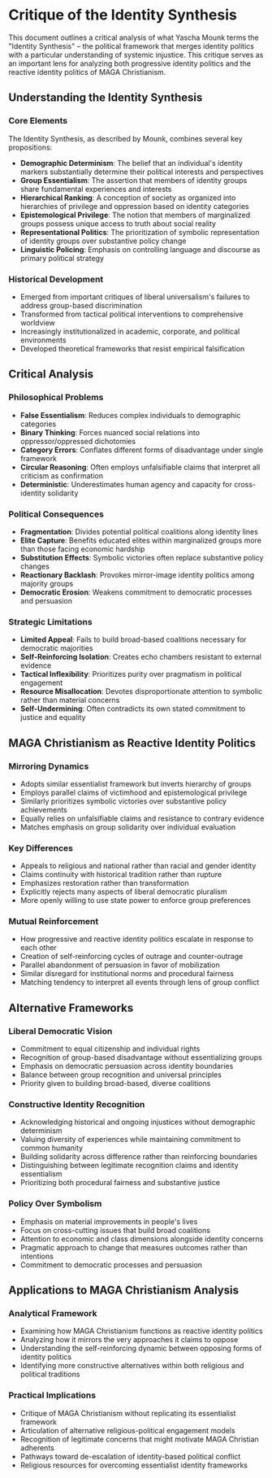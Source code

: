 # Critique of the Identity Synthesis

This document outlines a critical analysis of what Yascha Mounk terms the "Identity Synthesis" – the political framework that merges identity politics with a particular understanding of systemic injustice. This critique serves as an important lens for analyzing both progressive identity politics and the reactive identity politics of MAGA Christianism.

## Understanding the Identity Synthesis

### Core Elements
The Identity Synthesis, as described by Mounk, combines several key propositions:

- **Demographic Determinism**: The belief that an individual's identity markers substantially determine their political interests and perspectives
- **Group Essentialism**: The assertion that members of identity groups share fundamental experiences and interests
- **Hierarchical Ranking**: A conception of society as organized into hierarchies of privilege and oppression based on identity categories
- **Epistemological Privilege**: The notion that members of marginalized groups possess unique access to truth about social reality
- **Representational Politics**: The prioritization of symbolic representation of identity groups over substantive policy change
- **Linguistic Policing**: Emphasis on controlling language and discourse as primary political strategy

### Historical Development
- Emerged from important critiques of liberal universalism's failures to address group-based discrimination
- Transformed from tactical political interventions to comprehensive worldview
- Increasingly institutionalized in academic, corporate, and political environments
- Developed theoretical frameworks that resist empirical falsification

## Critical Analysis

### Philosophical Problems
- **False Essentialism**: Reduces complex individuals to demographic categories
- **Binary Thinking**: Forces nuanced social relations into oppressor/oppressed dichotomies
- **Category Errors**: Conflates different forms of disadvantage under single framework
- **Circular Reasoning**: Often employs unfalsifiable claims that interpret all criticism as confirmation
- **Deterministic**: Underestimates human agency and capacity for cross-identity solidarity

### Political Consequences
- **Fragmentation**: Divides potential political coalitions along identity lines
- **Elite Capture**: Benefits educated elites within marginalized groups more than those facing economic hardship
- **Substitution Effects**: Symbolic victories often replace substantive policy changes
- **Reactionary Backlash**: Provokes mirror-image identity politics among majority groups
- **Democratic Erosion**: Weakens commitment to democratic processes and persuasion

### Strategic Limitations
- **Limited Appeal**: Fails to build broad-based coalitions necessary for democratic majorities
- **Self-Reinforcing Isolation**: Creates echo chambers resistant to external evidence
- **Tactical Inflexibility**: Prioritizes purity over pragmatism in political engagement
- **Resource Misallocation**: Devotes disproportionate attention to symbolic rather than material concerns
- **Self-Undermining**: Often contradicts its own stated commitment to justice and equality

## MAGA Christianism as Reactive Identity Politics

### Mirroring Dynamics
- Adopts similar essentialist framework but inverts hierarchy of groups
- Employs parallel claims of victimhood and epistemological privilege
- Similarly prioritizes symbolic victories over substantive policy achievements
- Equally relies on unfalsifiable claims and resistance to contrary evidence
- Matches emphasis on group solidarity over individual evaluation

### Key Differences
- Appeals to religious and national rather than racial and gender identity
- Claims continuity with historical tradition rather than rupture
- Emphasizes restoration rather than transformation
- Explicitly rejects many aspects of liberal democratic pluralism
- More openly willing to use state power to enforce group preferences

### Mutual Reinforcement
- How progressive and reactive identity politics escalate in response to each other
- Creation of self-reinforcing cycles of outrage and counter-outrage
- Parallel abandonment of persuasion in favor of mobilization
- Similar disregard for institutional norms and procedural fairness
- Matching tendency to interpret all events through lens of group conflict

## Alternative Frameworks

### Liberal Democratic Vision
- Commitment to equal citizenship and individual rights
- Recognition of group-based disadvantage without essentializing groups
- Emphasis on democratic persuasion across identity boundaries
- Balance between group recognition and universal principles
- Priority given to building broad-based, diverse coalitions

### Constructive Identity Recognition
- Acknowledging historical and ongoing injustices without demographic determinism
- Valuing diversity of experiences while maintaining commitment to common humanity
- Building solidarity across difference rather than reinforcing boundaries
- Distinguishing between legitimate recognition claims and identity essentialism
- Prioritizing both procedural fairness and substantive justice

### Policy Over Symbolism
- Emphasis on material improvements in people's lives
- Focus on cross-cutting issues that build broad coalitions
- Attention to economic and class dimensions alongside identity concerns
- Pragmatic approach to change that measures outcomes rather than intentions
- Commitment to democratic processes and persuasion

## Applications to MAGA Christianism Analysis

### Analytical Framework
- Examining how MAGA Christianism functions as reactive identity politics
- Analyzing how it mirrors the very approaches it claims to oppose
- Understanding the self-reinforcing dynamic between opposing forms of identity politics
- Identifying more constructive alternatives within both religious and political traditions

### Practical Implications
- Critique of MAGA Christianism without replicating its essentialist framework
- Articulation of alternative religious-political engagement models
- Recognition of legitimate concerns that might motivate MAGA Christian adherents
- Pathways toward de-escalation of identity-based political conflict
- Religious resources for overcoming essentialist identity frameworks
